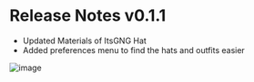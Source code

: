 ﻿# Release Notes v0.1.1

- Updated Materials of ItsGNG Hat
- Added preferences menu to find the hats and outfits easier

![image](https://user-images.githubusercontent.com/20834597/208112443-8fec5069-11d0-4d6d-a90e-88dc79283a7b.png)